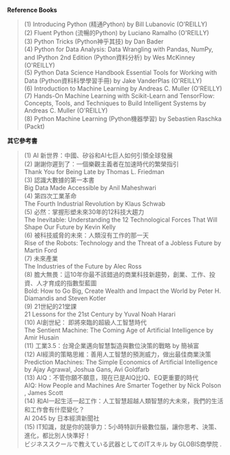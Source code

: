 **Reference Books**  
> (1) Introducing Python (精通Python) by Bill Lubanovic (O'REILLY)  
> (2) Fluent Python (流暢的Python) by Luciano Ramalho (O'REILLY)  
> (3) Python Tricks (Python神乎其技) by Dan Bader  
> (4) Python for Data Analysis: Data Wrangling with Pandas, NumPy, and IPython 2nd Edition (Python資料分析) by Wes McKinney (O'REILLY)  
> (5) Python Data Science Handbook Essential Tools for Working with Data (Python資料科學學習手冊) by Jake VanderPlas (O'REILLY)    
> (6) Introduction to Machine Learning by Andreas C. Muller (O'REILLY)  
> (7) Hands-On Machine Learning with Scikit-Learn and TensorFlow: Concepts, Tools, and Techniques to Build Intelligent Systems by Andreas C. Muller (O'REILLY)  
> (8) Python Machine Learning (Python機器學習) by Sebastien Raschka (Packt)   


**其它參考書**  
> (1) AI 新世界：中國、矽谷和AI七巨人如何引領全球發展  
> (2) 謝謝你遲到了：一個樂觀主義者在加速時代的繁榮指引  
> Thank You for Being Late by Thomas L. Friedman  
> (3) 認識大數據的第一本書  
> Big Data Made Accessible by Anil Maheshwari  
> (4) 第四次工業革命  
> The Fourth Industrial Revolution by Klaus Schwab  
> (5) 必然：掌握形塑未來30年的12科技大趨力  
> The Inevitable: Understanding the 12 Technological Forces That Will Shape Our Future by Kevin Kelly  
> (6) 被科技威脅的未來：人類沒有工作的那一天  
> Rise of the Robots: Technology and the Threat of a Jobless Future by Martin Ford  
> (7) 未來產業  
> The Industries of the Future by Alec Ross  
> (8) 膽大無畏：這10年你最不該錯過的商業科技新趨勢，創業、工作、投資、人才育成的指數型藍圖  
> Bold: How to Go Big, Create Wealth and Impact the World by Peter H. Diamandis and Steven Kotler  
> (9) 21世紀的21堂課   
> 21 Lessons for the 21st Century by Yuval Noah Harari   
> (10) AI創世紀： 即將來臨的超級人工智慧時代   
> The Sentient Machine: The Coming Age of Artificial Intelligence by Amir Husain   
> (11) 工業3.5：台灣企業邁向智慧製造與數位決策的戰略 by 簡禎富   
> (12) AI經濟的策略思維：善用人工智慧的預測威力，做出最佳商業決策   
> Prediction Machines: The Simple Economics of Artificial Intelligence by Ajay Agrawal, Joshua Gans, Avi Goldfarb   
> (13) AIQ：不管你願不願意，現在已是AIQ比IQ、EQ更重要的時代   
> AIQ: How People and Machines Are Smarter Together by Nick Polson , James Scott   
> (14) 和AI一起生活一起工作：人工智慧超越人類智慧的大未來，我們的生活和工作會有什麼變化？   
> AI 2045 by 日本經濟新聞社   
> (15) IT知識，就是你的競爭力：5小時特訓升級數位腦，讓你思考、決策、進化，都比別人快準好！   
> ビジネススクールで教えている武器としてのITスキル by GLOBIS商學院 .  

